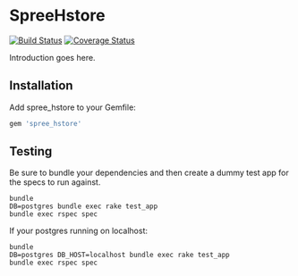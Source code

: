 SpreeHstore
===========

[![Build Status](https://travis-ci.org/Willianvdv/spree_hstore_filter.png?branch=master)](https://travis-ci.org/Willianvdv/spree_hstore) [![Coverage Status](https://coveralls.io/repos/Willianvdv/spree_hstore_filter/badge.png)](https://coveralls.io/r/Willianvdv/spree_hstore_filter)

Introduction goes here.

Installation
------------

Add spree_hstore to your Gemfile:

```ruby
gem 'spree_hstore'
```

Testing
-------

Be sure to bundle your dependencies and then create a dummy test app for the specs to run against.

```shell
bundle
DB=postgres bundle exec rake test_app
bundle exec rspec spec
```

If your postgres running on localhost:
```shell
bundle
DB=postgres DB_HOST=localhost bundle exec rake test_app
bundle exec rspec spec
```
